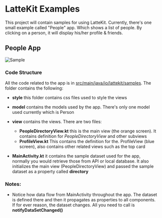 # LatteKit Examples

This project will contain samples for using LatteKit. Currently, there's one small example called "People" app. Which shows a list of people. By clicking on a person, it will display his/her profile & friends.

## People App
![Sample](https://imgur.com/JsNje1L.gif)

### Code Structure
All the code related to the app is in [src/main/java/io/lattekit/samples](https://github.com/maannajjar/lattekit/tree/master/lattekit-samples/app/src/main/java/io/lattekit/samples). The folder contains the following:

- **style** this folder contains css files used to style the views
- **model** contains the models used by the app. There's only one model used currently which is Person
- **view** contains the views. There are two files:
	- **PeopleDirectoryView.kt** this is the main view (the orange screen). It contains definition for *PeopleDirectoryView* and other subviews
	- **ProfileView.kt** This contains the definition for the. ProfileView (blue screen), also contains other related views such as the top card

- **MainActivity.kt** it contains the sample dataset used for the app, normally you would retrieve those from API or local database. It also initializes the main view (PeopleDirectoryView) and passed the sample dataset as a property called **directory**

### Notes:
- Notice how data flow from MainActivity throughout the app. The dataset is defined there and then it propagates as properties to all components. If for ever reason, the dataset changes. All you need to call is **notifyDataSetChanged()**

